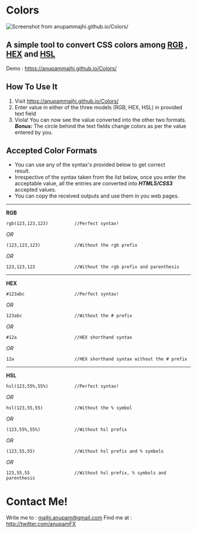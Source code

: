Colors
======

![Screenshot from anupammajhi.github.io/Colors/](http://i.imgur.com/feJUdyH.png)

A simple tool to convert CSS colors among [RGB](#rgb) , [HEX](#hex) and [HSL](#hsl)
-----------------------------------------------------------

Demo : https://anupammajhi.github.io/Colors/

How To Use It
-------------

 1. Visit https://anupammajhi.github.io/Colors/
 2. Enter value in either of the three models (RGB, HEX, HSL) in provided text field
 3. Viola! You can now see the value converted into the other two formats.
	 ***Bonus:*** The circle behind the text fields change colors as per the value entered by you.

Accepted Color Formats
----------------------

 - You can use any of the syntax's  provided below to get correct   
   result.
 - Irrespective of the syntax taken from the list below, once you enter
   the acceptable value, all the entries are converted into ***HTML5/CSS3***
   accepted values.
 - You can copy the received outputs and use them in you web pages.


----------


**RGB**<a id="rgb"></a>

 

    rgb(123,123,123)          //Perfect syntax!
*OR*    
		
	(123,123,123)             //Without the rgb prefix
*OR*    
		
	123,123,123               //Without the rgb prefix and parenthesis 
        


----------


**HEX**

 

    #123abc                   //Perfect syntax!
*OR*    
		
	123abc                    //Without the # prefix
*OR*    
		
	#12a                      //HEX shorthand syntax
*OR*    
		
	12a                       //HEX shorthand syntax without the # prefix


----------

**HSL**

 

    hsl(123,55%,55%)          //Perfect syntax!
*OR*    
		
	hsl(123,55,55)            //Without the % symbol
*OR*    
		
	(123,55%,55%)             //Without hsl prefix
*OR*    
		
	(123,55,55)               //Without hsl prefix and % symbols
*OR*    
		
	123,55,55                 //Without hsl prefix, % symbols and parenthesis


Contact Me!
===========
Write me to : [majhi.anupam@gmail.com](mailto:majhi.anupam@gmail.com)
Find me at : http://twitter.com/anupamFX

